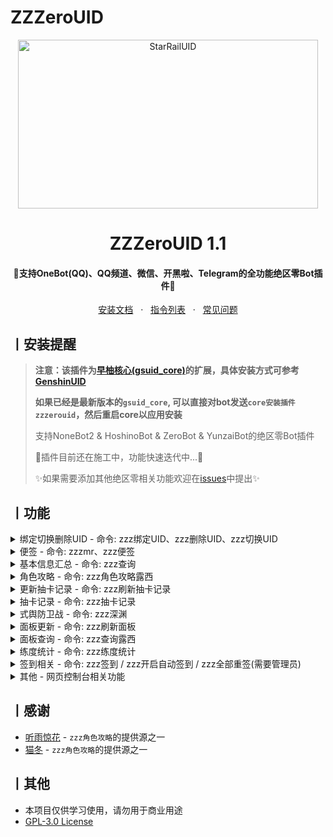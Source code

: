 # ZZZeroUID

<p align="center">
  <a href="https://github.com/ZZZure/ZZZeroUID"><img src="https://s2.loli.net/2024/04/19/hOEDmsoUFy6nH5d.jpg" width="480" height="270" alt="StarRailUID"></a>
</p>
<h1 align = "center">ZZZeroUID 1.1</h1>
<h4 align = "center">🚧支持OneBot(QQ)、QQ频道、微信、开黑啦、Telegram的全功能绝区零Bot插件🚧</h4>
<div align = "center">
        <a href="https://docs.sayu-bot.com/" target="_blank">安装文档</a> &nbsp; · &nbsp;
        <a href="https://docs.sayu-bot.com/插件帮助/ZZZeroUID.html" target="_blank">指令列表</a> &nbsp; · &nbsp;
        <a href="https://docs.sayu-bot.com/常见问题/">常见问题</a>
</div>


## 丨安装提醒

> **注意：该插件为[早柚核心(gsuid_core)](https://github.com/Genshin-bots/gsuid_core)的扩展，具体安装方式可参考[GenshinUID](https://github.com/KimigaiiWuyi/GenshinUID)**
>
> **如果已经是最新版本的`gsuid_core`, 可以直接对bot发送`core安装插件zzzerouid`，然后重启core以应用安装**
>
>
> 支持NoneBot2 & HoshinoBot & ZeroBot & YunzaiBot的绝区零Bot插件
>
> 🚧插件目前还在施工中，功能快速迭代中...🚧
>
> 
> ✨如果需要添加其他绝区零相关功能欢迎在[issues](https://github.com/ZZZure/ZZZeroUID/issues/5)中提出✨

## 丨功能

<details><summary>绑定切换删除UID - 命令: zzz绑定UID、zzz删除UID、zzz切换UID</summary><p>
还没有图
</p></details>

<details><summary>便签 - 命令: zzzmr、zzz便签</summary><p>
<a><img src="https://s2.loli.net/2024/07/07/ZQGRNT3Fv45Hlae.png"></a>
</p></details>

<details><summary>基本信息汇总 - 命令: zzz查询</summary><p>
<a><img src="https://s2.loli.net/2024/07/07/4vLXzJ2ZwdMc5TU.jpg"></a>
</p></details>

<details><summary>角色攻略 - 命令: zzz角色攻略露西</summary><p>
<a><img src="https://s2.loli.net/2024/07/22/WJS6ofFMU7Yh4qH.jpg"></a>
</p></details>

<details><summary>更新抽卡记录 - 命令: zzz刷新抽卡记录</summary><p>
还没有图
</p></details>

<details><summary>抽卡记录 - 命令: zzz抽卡记录</summary><p>
<a><img src="https://s2.loli.net/2024/07/07/pzh6QYGKBNMZqyO.jpg"></a>
</p></details>

<details><summary>式舆防卫战 - 命令: zzz深渊</summary><p>
<a><img src="https://s2.loli.net/2024/07/22/GaWeUBdz3DgypnR.jpg"></a>
</p></details>

<details><summary>面板更新 - 命令: zzz刷新面板</summary><p>
<a><img src="https://s2.loli.net/2024/07/22/rsUyYqaV8bKp2TL.jpg"></a>
</p></details>

<details><summary>面板查询 - 命令: zzz查询露西</summary><p>
<a><img src="https://s2.loli.net/2024/07/22/3acSNeTM4VrYldm.jpg"></a>
<a><img src="https://s2.loli.net/2024/08/13/DVuzKq3P8dOkCQR.jpg"></a>
</p></details>

<details><summary>练度统计 - 命令: zzz练度统计</summary><p>
<a><img src="https://s2.loli.net/2024/08/13/LYZbHhz6PqpwX9j.jpg"></a>
</p></details>

<details><summary>签到相关 - 命令: zzz签到 / zzz开启自动签到 / zzz全部重签(需要管理员)</summary><p>
还没有图
</p></details>

<details><summary>其他 - 网页控制台相关功能</summary><p>
请自行查阅文档, 可控制角色攻略源, 签到时间等
</p></details>

## 丨感谢

+ [听雨惊花](https://github.com/Nwflower/zzz-atlas) - `zzz角色攻略`的提供源之一
+ [猫冬](https://bbs.mihoyo.com/ys/accountCenter/postList?id=74019947) - `zzz角色攻略`的提供源之一

## 丨其他

+ 本项目仅供学习使用，请勿用于商业用途
+ [GPL-3.0 License](https://github.com/ZZZure/ZZZeroUID/blob/master/LICENSE)
